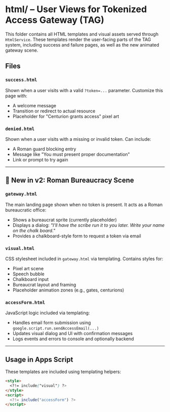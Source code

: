 # html/ – User Views for Tokenized Access Gateway (TAG)

This folder contains all HTML templates and visual assets served through `HtmlService`. These templates render the user-facing parts of the TAG system, including success and failure pages, as well as the new animated gateway scene.

## Files

### `success.html`
Shown when a user visits with a valid `?token=...` parameter. Customize this page with:
- A welcome message
- Transition or redirect to actual resource
- Placeholder for "Centurion grants access" pixel art

### `denied.html`
Shown when a user visits with a missing or invalid token. Can include:
- A Roman guard blocking entry
- Message like "You must present proper documentation"
- Link or prompt to try again

---

## 🎨 New in v2: Roman Bureaucracy Scene

### `gateway.html`
The main landing page shown when no token is present. It acts as a Roman bureaucratic office:
- Shows a bureaucrat sprite (currently placeholder)
- Displays a dialog: *"I'll have the scribe run it to you later. Write your name on the chalk board."*
- Provides a chalkboard-style form to request a token via email

### `visual.html`
CSS stylesheet included in `gateway.html` via templating. Contains styles for:
- Pixel art scene
- Speech bubble
- Chalkboard input
- Bureaucrat layout and framing
- Placeholder animation zones (e.g., gates, centurions)

### `accessForm.html`
JavaScript logic included via templating:
- Handles email form submission using `google.script.run.sendAccessEmail(...)`
- Updates visual dialog and UI with confirmation messages
- Logs events and errors to console and optionally backend

---

## Usage in Apps Script

These templates are included using templating helpers:

```html
<style>
  <?!= include("visual") ?>
</style>
<script>
  <?!= include("accessForm") ?>
</script>
